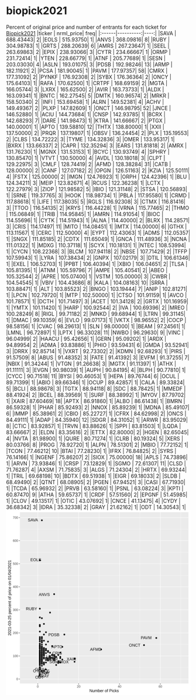 # biopick2021
Percent of original price and number of entrants for each ticket for [Biopick2021](https://twitter.com/hashtag/Biopick2021)
|ticker | nrml_price| freq|
|:------|----------:|----:|
|SAVA   |  688.43443|    2|
|EOLS   |  515.93750|    1|
|ANVS   |  368.09816|    8|
|RUBY   |  304.98783|    1|
|GRTS   |  288.20639|    6|
|AMRS   |  267.23647|    1|
|SEEL   |  263.69863|    2|
|EPIX   |  238.93066|    3|
|CYTR   |  234.66667|    1|
|ORMP   |  231.72414|    1|
|YTEN   |  228.66779|    1|
|ATNF   |  205.77689|    1|
|SESN   |  203.03030|    4|
|ASLN   |  193.01075|    3|
|PDSB   |  192.98246|   13|
|ARMP   |  182.11921|    2|
|PCSA   |  181.90045|    1|
|PAVM   |  177.97357|   58|
|CMRX   |  177.31092|    2|
|PYNKF  |  176.92308|    2|
|SYBX   |  176.36364|    2|
|ONCY   |  175.64103|    1|
|RAFA   |  170.62500|    1|
|CRTPF  |  168.69159|    2|
|MGTA   |  166.05744|    3|
|LXRX   |  165.62500|    2|
|AVIR   |  163.73733|    1|
|ALDX   |  163.09341|    1|
|BNTC   |  162.27545|    5|
|DMTK   |  160.96574|    2|
|MRKR   |  158.50340|    2|
|INFI   |  153.69458|    1|
|ALRN   |  149.52381|    4|
|ACHV   |  149.49367|    2|
|PLXP   |  147.82609|    1|
|ONCT   |  146.98795|   52|
|JNCE   |  146.52880|    1|
|ACIU   |  144.73684|    1|
|CNSP   |  142.93785|    1|
|BCRX   |  142.68293|    7|
|DARE   |  141.98473|    1|
|KTRA   |  141.66667|    2|
|PTGX   |  140.00001|    1|
|APTO   |  139.58810|   12|
|THTX   |  138.80000|    1|
|XXII   |  137.50000|    2|
|PRQR   |  137.19807|    1|
|OBSV   |  136.24454|    2|
|PLX    |  135.19553|    2|
|CLBS   |  134.72222|    3|
|TYME   |  134.32836|    3|
|OMER   |  133.95317|    1|
|BXRX   |  133.66337|    2|
|CAPR   |  132.35294|    3|
|EARS   |  131.81818|    2|
|AMRX   |  131.76230|    1|
|MGNX   |  131.53153|    1|
|BCYC   |  130.93749|    4|
|SPHRY  |  130.85470|    1|
|VTVT   |  130.50000|    4|
|AVDL   |  130.18018|    3|
|CLPT   |  129.22975|    3|
|CMLF   |  128.74419|    2|
|AFMD   |  128.38284|   31|
|CATB   |  128.00000|    2|
|CANF   |  127.07182|    2|
|OPGN   |  126.51163|    2|
|KZIA   |  125.50111|    4|
|FSTX   |  125.00000|    2|
|IMGN   |  124.76923|    1|
|ORPH   |  124.42396|    1|
|BLU    |  124.34211|    3|
|MEIP   |  123.82671|    4|
|RCUS   |  122.36238|    1|
|LCTX   |  122.27979|    3|
|ZIOP   |  121.98582|    5|
|IBIO   |  121.31148|    2|
|STSA   |  120.56893|    1|
|SRNE   |  119.37765|    3|
|HOOK   |  118.98734|    1|
|PBLA   |  117.95580|    1|
|CRMD   |  117.88618|    1|
|LIFE   |  117.38035|    5|
|RGLS   |  116.92308|    3|
|CTMX   |  116.81416|    3|
|TTOO   |  116.54135|    2|
|KRYS   |  116.44228|    1|
|VRNA   |  115.77465|    2|
|THMO   |  115.06849|    1|
|TRIB   |  114.95845|    1|
|AMRN   |  114.91054|    1|
|BIOC   |  114.55696|    1|
|CYTK   |  114.51943|    1|
|ALNA   |  114.40000|    2|
|BLRX   |  114.28571|    3|
|CRIS   |  114.17497|   11|
|MITO   |  114.08451|    1|
|IMTX   |  114.00000|    6|
|GTHX   |  113.11567|    1|
|CERC   |  112.50000|    4|
|EYPT   |  112.43063|    1|
|ADMS   |  112.05357|    1|
|SNGX   |  111.85185|    2|
|CDTX   |  111.65049|    1|
|GNCA   |  111.48936|    3|
|NCNA   |  111.01322|    1|
|MDXG   |  110.37118|    1|
|SCYX   |  110.18131|    1|
|NTEC   |  108.53994|    1|
|CYCN   |  108.22368|    3|
|BLCM   |  107.94118|    2|
|NBSE   |  107.71429|    2|
|TFFP   |  107.59943|    1|
|LYRA   |  107.38434|    2|
|GNPX   |  107.02179|    3|
|DTIL   |  106.61346|    1|
|EXEL   |  106.52703|    1|
|PPBT   |  106.40394|    1|
|XBIO   |  106.04651|    2|
|TLSA   |  105.81395|    1|
|ATNM   |  105.59796|    7|
|AMPE   |  105.40541|    2|
|ABEO   |  105.32544|    2|
|APRE   |  105.07400|    1|
|VSTM   |  105.00000|    3|
|CWBR   |  104.54545|    1|
|VBIV   |  104.43686|    8|
|KALA   |  104.08163|   10|
|SRRA   |  103.88471|    1|
|ALT    |  103.85523|    2|
|BNGO   |  103.19444|    7|
|ANIP   |  102.81271|    1|
|LPCN   |  102.79720|    1|
|MTP    |  102.50000|    1|
|CTSO   |  101.91159|    1|
|AVCO   |  101.78571|    1|
|DCTH   |  101.71497|    3|
|ACET   |  101.34128|    2|
|GRTX   |  101.16959|    1|
|YMTX   |  101.11420|    1|
|HARP   |  100.92544|    2|
|IVA    |  100.69396|    2|
|MREO   |  100.28249|    8|
|RIGL   |   99.71182|    2|
|MNKD   |   99.68944|    1|
|LTRN   |   99.31145|    1|
|DMAC   |   99.10359|    6|
|EVLO   |   99.07173|    1|
|VKTX   |   98.96552|    2|
|COCP   |   98.58156|    1|
|CVAC   |   98.29613|    1|
|SLN    |   98.00000|    1|
|BEAM   |   97.24561|    1|
|LMNL   |   96.72897|    1|
|LPTX   |   96.33028|   11|
|NWBO   |   96.29630|    9|
|VINC   |   96.04999|    2|
|HAACU  |   95.42656|    1|
|GERN   |   95.09202|    1|
|ARDX   |   94.89954|    2|
|ADMA   |   93.83886|    1|
|PHIO   |   93.59431|    6|
|GMDA   |   93.52941|    3|
|DRRX   |   92.85714|    1|
|VXRT   |   92.73302|    2|
|KDMN   |   92.68293|    1|
|PIRS   |   91.57509|    8|
|ABUS   |   91.48352|    3|
|FATE   |   91.41392|    3|
|EVFM   |   91.37255|    7|
|NBIX   |   91.34244|    1|
|VTGN   |   91.26638|    3|
|MGTX   |   91.11397|    1|
|ATHX   |   91.11111|    3|
|EVGN   |   90.98039|    1|
|AUPH   |   90.84195|    4|
|BLPH   |   90.77810|    1|
|CYCC   |   90.71518|   11|
|BYSI   |   90.46053|    1|
|HEPA   |   89.76744|    6|
|OCUL   |   89.71399|    1|
|ABIO   |   89.66346|    1|
|OCUP   |   89.42857|    1|
|CALA   |   89.33824|    5|
|BCLI   |   88.98678|    3|
|TGTX   |   88.94118|    8|
|SDC    |   88.78425|    1|
|MMEDF  |   88.41924|    2|
|BCEL   |   88.39569|    1|
|SURF   |   88.38992|    1|
|MYOV   |   87.79702|    1|
|XAIR   |   87.60469|   18|
|APTX   |   86.91860|    1|
|ALBO   |   86.61438|    1|
|BMRN   |   86.59328|    1|
|PHAR   |   85.92493|    2|
|NNOX   |   85.89239|    1|
|MDNA   |   85.49107|    6|
|IMMP   |   85.38961|    2|
|CBIO   |   85.22727|    1|
|CFRX   |   84.62998|    2|
|ONCS   |   84.49111|    1|
|ADAP   |   84.35940|   12|
|SDGR   |   84.31052|    1|
|ARWR   |   83.95029|    8|
|CTIC   |   83.92857|    1|
|TRVN   |   83.88626|    1|
|SPPI   |   83.81503|    1|
|LQDA   |   83.66667|    2|
|ELDN   |   83.35616|    2|
|ETTX   |   82.80000|    2|
|HGEN   |   82.65045|    4|
|NVTA   |   81.98900|    1|
|QURE   |   80.71274|    1|
|CLRB   |   80.19324|    5|
|XERS   |   80.03766|    8|
|PROG   |   78.92720|    1|
|ALPN   |   78.51301|    2|
|MBIO   |   77.72152|    1|
|TCON   |   77.46212|   10|
|BTAI   |   77.28230|    1|
|IFRX   |   76.84825|    2|
|SYRS   |   76.14166|    1|
|NGENF  |   75.86207|    2|
|SIOX   |   75.00000|   18|
|APLS   |   74.73896|    1|
|ARVN   |   73.93846|    1|
|CRSP   |   73.12829|    1|
|SGMO   |   72.61307|   11|
|CLSD   |   71.76287|    4|
|AXSM   |   71.75835|    3|
|ALGS   |   71.24304|    2|
|HRTX   |   69.93244|    1|
|TRIL   |   69.68198|   10|
|BDTX   |   69.51938|    1|
|EIGR   |   69.18033|    2|
|SLDB   |   68.49490|    2|
|QTNT   |   68.08905|    2|
|PGEN   |   67.94521|    3|
|CASI   |   67.71930|    1|
|TCDA   |   65.96932|    2|
|PRVB   |   63.58160|    1|
|PSNL   |   63.08224|    3|
|KPTI   |   60.87470|    9|
|ATHA   |   59.65737|    1|
|CRDF   |   57.51560|    2|
|EPGNF  |   51.45985|    1|
|CLOV   |   49.13517|    1|
|OTIC   |   43.07692|    1|
|CNCE   |   41.13475|    4|
|CYDY   |   36.68342|    3|
|IDRA   |   35.32338|    2|
|GRAY   |   21.62162|    1|
|ODT    |   14.30543|    1|
![retvspicks](biopicks.png?raw=true)
